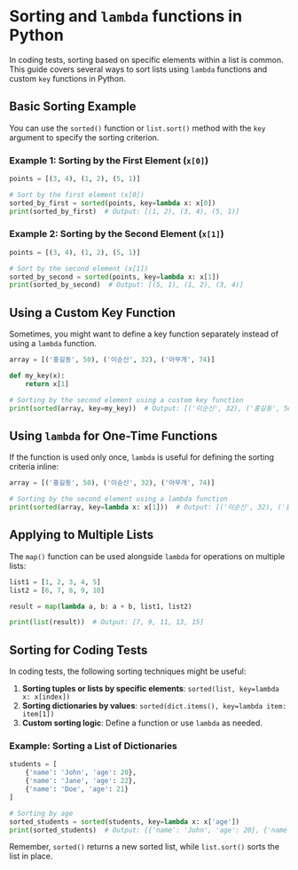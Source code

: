 
# Sorting and `lambda` functions in Python

In coding tests, sorting based on specific elements within a list is common. This guide covers several ways to sort lists using `lambda` functions and custom `key` functions in Python.

## Basic Sorting Example

You can use the `sorted()` function or `list.sort()` method with the `key` argument to specify the sorting criterion.

### Example 1: Sorting by the First Element (`x[0]`)

```python
points = [(3, 4), (1, 2), (5, 1)]

# Sort by the first element (x[0])
sorted_by_first = sorted(points, key=lambda x: x[0])
print(sorted_by_first)  # Output: [(1, 2), (3, 4), (5, 1)]
```

### Example 2: Sorting by the Second Element (`x[1]`)

```python
points = [(3, 4), (1, 2), (5, 1)]

# Sort by the second element (x[1])
sorted_by_second = sorted(points, key=lambda x: x[1])
print(sorted_by_second)  # Output: [(5, 1), (1, 2), (3, 4)]
```

## Using a Custom Key Function

Sometimes, you might want to define a key function separately instead of using a `lambda` function.

```python
array = [('홍길동', 50), ('이순신', 32), ('아무개', 74)]

def my_key(x):
    return x[1]

# Sorting by the second element using a custom key function
print(sorted(array, key=my_key))  # Output: [('이순신', 32), ('홍길동', 50), ('아무개', 74)]
```

## Using `lambda` for One-Time Functions

If the function is used only once, `lambda` is useful for defining the sorting criteria inline:

```python
array = [('홍길동', 50), ('이순신', 32), ('아무개', 74)]

# Sorting by the second element using a lambda function
print(sorted(array, key=lambda x: x[1]))  # Output: [('이순신', 32), ('홍길동', 50), ('아무개', 74)]
```

## Applying to Multiple Lists

The `map()` function can be used alongside `lambda` for operations on multiple lists:

```python
list1 = [1, 2, 3, 4, 5]
list2 = [6, 7, 8, 9, 10]

result = map(lambda a, b: a + b, list1, list2)

print(list(result))  # Output: [7, 9, 11, 13, 15]
```

## Sorting for Coding Tests

In coding tests, the following sorting techniques might be useful:
1. **Sorting tuples or lists by specific elements**: `sorted(list, key=lambda x: x[index])`
2. **Sorting dictionaries by values**: `sorted(dict.items(), key=lambda item: item[1])`
3. **Custom sorting logic**: Define a function or use `lambda` as needed.

### Example: Sorting a List of Dictionaries

```python
students = [
    {'name': 'John', 'age': 20},
    {'name': 'Jane', 'age': 22},
    {'name': 'Doe', 'age': 21}
]

# Sorting by age
sorted_students = sorted(students, key=lambda x: x['age'])
print(sorted_students)  # Output: [{'name': 'John', 'age': 20}, {'name': 'Doe', 'age': 21}, {'name': 'Jane', 'age': 22}]
```

Remember, `sorted()` returns a new sorted list, while `list.sort()` sorts the list in place.


